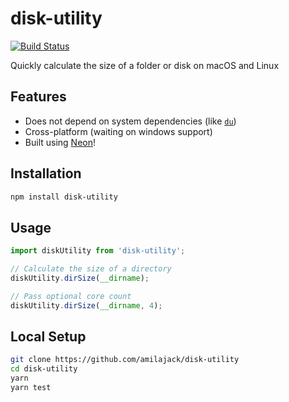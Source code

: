 # disk-utility

[![Build Status](https://travis-ci.org/amilajack/disk-utility.svg?branch=master)](https://travis-ci.org/amilajack/disk-utility)

Quickly calculate the size of a folder or disk on macOS and Linux

## Features

* Does not depend on system dependencies (like [`du`](https://en.wikipedia.org/wiki/Du_(Unix)))
* Cross-platform (waiting on windows support)
* Built using [Neon](https://github.com/neon-bindings/neon)!

## Installation

```bash
npm install disk-utility
```

## Usage

```js
import diskUtility from 'disk-utility';

// Calculate the size of a directory
diskUtility.dirSize(__dirname);

// Pass optional core count
diskUtility.dirSize(__dirname, 4);
```

## Local Setup

```bash
git clone https://github.com/amilajack/disk-utility
cd disk-utility
yarn
yarn test
```
